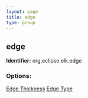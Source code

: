 ```yaml
---
layout: page
title: edge
type: group
---
```

## edge
**Identifier:** org.eclipse.elk.edge
### Options:
[Edge Thickness](org-eclipse-elk-edge-thickness)
[Edge Type](org-eclipse-elk-edge-type)
